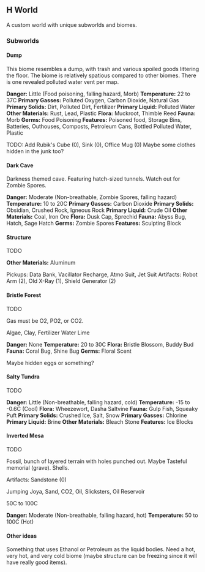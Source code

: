 ## H World

A custom world with unique subworlds and biomes.

### Subworlds

#### Dump
This biome resembles a dump, with trash and various spoiled goods littering the floor. The biome is relatively spatious compared to other biomes. There is one revealed polluted water vent per map.

**Danger:** Little (Food poisoning, falling hazard, Morb)
**Temperature:** 22 to 37C
**Primary Gasses:** Polluted Oxygen, Carbon Dioxide, Natural Gas
**Primary Solids:** Dirt, Polluted Dirt, Fertilizer
**Primary Liquid:** Polluted Water
**Other Materials:** Rust, Lead, Plastic
**Flora:** Muckroot, Thimble Reed
**Fauna:** Morb
**Germs:** Food Poisoning
**Features:** Poisoned food, Storage Bins, Batteries, Outhouses, Composts, Petroleum Cans, Bottled Polluted Water, Plastic

TODO: Add Rubik's Cube (0), Sink (0), Office Mug (0)
Maybe some clothes hidden in the junk too?

#### Dark Cave
Darkness themed cave. Featuring hatch-sized tunnels. Watch out for Zombie Spores.

**Danger:** Moderate (Non-breathable, Zombie Spores, falling hazard)
**Temperature:** 10 to 20C
**Primary Gasses:** Carbon Dioxide
**Primary Solids:** Obsidian, Crushed Rock, Igneous Rock
**Primary Liquid:** Crude Oil
**Other Materials:** Coal, Iron Ore
**Flora:** Dusk Cap, Sprechid
**Fauna:** Abyss Bug, Hatch, Sage Hatch
**Germs:** Zombie Spores
**Features:** Sculpting Block


#### Structure
TODO

**Other Materials:** Aluminum

Pickups: Data Bank, Vacillator Recharge, Atmo Suit, Jet Suit
Artifacts: Robot Arm (2), Old X-Ray (1), Shield Generator (2)

#### Bristle Forest
TODO

Gas must be O2, PO2, or CO2.

Algae, Clay, Fertilizer
Water
Lime

**Danger:** None
**Temperature:** 20 to 30C
**Flora:** Bristle Blossom, Buddy Bud
**Fauna:** Coral Bug, Shine Bug
**Germs:** Floral Scent

Maybe hidden eggs or something?

#### Salty Tundra
TODO

**Danger:** Little (Non-breathable, falling hazard, cold)
**Temperature:** -15 to -0.6C (Cool)
**Flora:** Wheezewort, Dasha Saltvine
**Fauna:** Gulp Fish, Squeaky Puft
**Primary Solids:** Crushed Ice, Salt, Snow
**Primary Gasses:** Chlorine
**Primary Liquid:** Brine
**Other Materials:** Bleach Stone
**Features:** Ice Blocks


#### Inverted Mesa
TODO

Fossil, bunch of layered terrain with holes punched out. Maybe Tasteful memorial (grave). Shells.

Artifacts: Sandstone (0)

Jumping Joya, Sand, CO2, Oil, Slicksters,  Oil Reservoir

50C to 100C

**Danger:** Moderate (Non-breathable, falling hazard, hot)
**Temperature:** 50 to 100C (Hot)



#### Other ideas

Something that uses Ethanol or Petroleum as the liquid bodies. Need a hot, very hot, and very cold biome (maybe structure can be freezing since it will have really good items).

